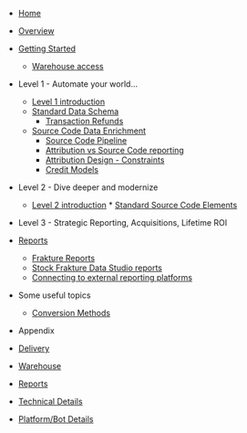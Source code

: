 * [Home](/)

* [Overview](overview)
* [Getting Started](startup/general)
  * [Warehouse access](startup/warehouse_access)

* Level 1 - Automate your world...
  * [Level 1 introduction](level1/level1_intro)
  * [Standard Data Schema](schema/ "Warehouse Object Schema")
  	* [Transaction Refunds](enrichment/refunds "Refunds")
  * [Source Code Data Enrichment](enrichment/ "Data enrichment")
  	* [Source Code Pipeline](enrichment/pipeline "Source Code Pipeline")
    * [Attribution vs Source Code reporting](enrichment/attribution/reporting_split "Attribution vs Source Code")
    * [Attribution Design - Constraints](enrichment/attribution/constrained "Attribution Design - Constraints")
    * [Credit Models](enrichment/attribution/models "Credit Models")

* Level 2 - Dive deeper and modernize
  * [Level 2 introduction](level2/level2_intro)
    	* [Standard Source Code Elements](enrichment/source_code_elements "Source Code")

* Level 3 - Strategic Reporting, Acquisitions, Lifetime ROI

* [Reports](reports/reports_intro)
  * [Frakture Reports](reports/reports_frakture)
  * [Stock Frakture Data Studio reports](reports/reports_gds)
  * [Connecting to external reporting platforms](reports/reports_external)

* Some useful topics

	* [Conversion Methods](enrichment/attribution/conversions "Conversion overview")

* Appendix

* [Delivery](delivery/ "Delivery Options")
* [Warehouse](delivery/warehouse/ "Warehouse")
* [Reports](delivery/reports/ "Reports")

* [Technical Details](etl/ "Extract, Transform, Load")
* [Platform/Bot Details](etl/bots/ "Platform/Bot Details")
